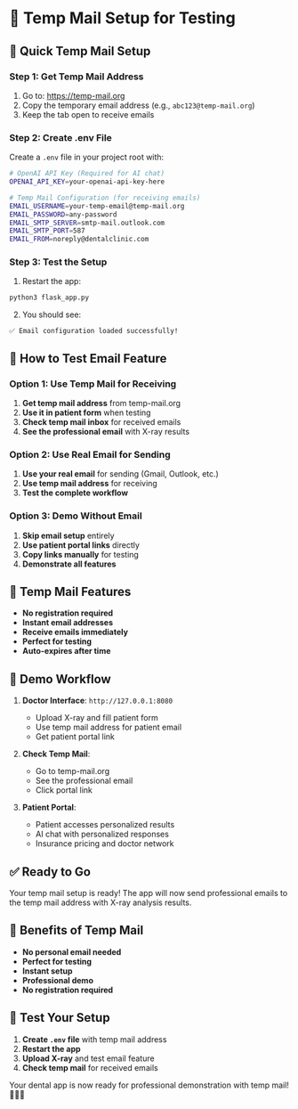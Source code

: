 # 📧 Temp Mail Setup for Testing

## 🚀 **Quick Temp Mail Setup**

### **Step 1: Get Temp Mail Address**
1. Go to: https://temp-mail.org
2. Copy the temporary email address (e.g., `abc123@temp-mail.org`)
3. Keep the tab open to receive emails

### **Step 2: Create .env File**
Create a `.env` file in your project root with:

```bash
# OpenAI API Key (Required for AI chat)
OPENAI_API_KEY=your-openai-api-key-here

# Temp Mail Configuration (for receiving emails)
EMAIL_USERNAME=your-temp-email@temp-mail.org
EMAIL_PASSWORD=any-password
EMAIL_SMTP_SERVER=smtp-mail.outlook.com
EMAIL_SMTP_PORT=587
EMAIL_FROM=noreply@dentalclinic.com
```

### **Step 3: Test the Setup**
1. Restart the app:
```bash
python3 flask_app.py
```

2. You should see:
```
✅ Email configuration loaded successfully!
```

## 🎯 **How to Test Email Feature**

### **Option 1: Use Temp Mail for Receiving**
1. **Get temp mail address** from temp-mail.org
2. **Use it in patient form** when testing
3. **Check temp mail inbox** for received emails
4. **See the professional email** with X-ray results

### **Option 2: Use Real Email for Sending**
1. **Use your real email** for sending (Gmail, Outlook, etc.)
2. **Use temp mail address** for receiving
3. **Test the complete workflow**

### **Option 3: Demo Without Email**
1. **Skip email setup** entirely
2. **Use patient portal links** directly
3. **Copy links manually** for testing
4. **Demonstrate all features**

## 📧 **Temp Mail Features**

- **No registration required**
- **Instant email addresses**
- **Receive emails immediately**
- **Perfect for testing**
- **Auto-expires after time**

## 🚀 **Demo Workflow**

1. **Doctor Interface**: `http://127.0.0.1:8080`
   - Upload X-ray and fill patient form
   - Use temp mail address for patient email
   - Get patient portal link

2. **Check Temp Mail**: 
   - Go to temp-mail.org
   - See the professional email
   - Click portal link

3. **Patient Portal**: 
   - Patient accesses personalized results
   - AI chat with personalized responses
   - Insurance pricing and doctor network

## ✅ **Ready to Go**

Your temp mail setup is ready! The app will now send professional emails to the temp mail address with X-ray analysis results.

## 🎯 **Benefits of Temp Mail**

- **No personal email needed**
- **Perfect for testing**
- **Instant setup**
- **Professional demo**
- **No registration required**

## 🚀 **Test Your Setup**

1. **Create `.env` file** with temp mail address
2. **Restart the app**
3. **Upload X-ray** and test email feature
4. **Check temp mail** for received emails

Your dental app is now ready for professional demonstration with temp mail! 🦷📧✨
